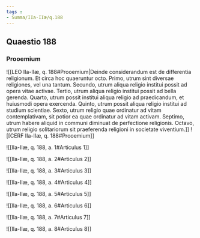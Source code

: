 ```yaml
---
tags : 
- Summa/IIa-IIæ/q.188
---
```


## Quaestio 188

### Prooemium

![[LEO IIa-IIæ, q. 188#Prooemium|Deinde considerandum est de differentia religionum. Et circa hoc quaeruntur octo. Primo, utrum sint diversae religiones, vel una tantum. Secundo, utrum aliqua religio institui possit ad opera vitae activae. Tertio, utrum aliqua religio institui possit ad bella gerenda. Quarto, utrum possit institui aliqua religio ad praedicandum, et huiusmodi opera exercenda. Quinto, utrum possit aliqua religio institui ad studium scientiae. Sexto, utrum religio quae ordinatur ad vitam contemplativam, sit potior ea quae ordinatur ad vitam activam. Septimo, utrum habere aliquid in communi diminuat de perfectione religionis. Octavo, utrum religio solitariorum sit praeferenda religioni in societate viventium.]]
![[CERF IIa-IIæ, q. 188#Prooemium]]

![[IIa-IIæ, q. 188, a. 1#Articulus 1]]

![[IIa-IIæ, q. 188, a. 2#Articulus 2]]

![[IIa-IIæ, q. 188, a. 3#Articulus 3]]

![[IIa-IIæ, q. 188, a. 4#Articulus 4]]

![[IIa-IIæ, q. 188, a. 5#Articulus 5]]

![[IIa-IIæ, q. 188, a. 6#Articulus 6]]

![[IIa-IIæ, q. 188, a. 7#Articulus 7]]

![[IIa-IIæ, q. 188, a. 8#Articulus 8]]

